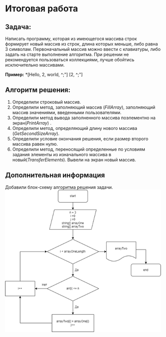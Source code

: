 # Итоговая работа

## Задача:
Написать программу, которая из имеющегося массива строк формирует новый массив из строк, длина которых меньше, либо равна 3 символам. Первоначальный массив можно ввести с клавиатуры, либо задать на старте выполнение алгоритма. При решении не рекомендуется пользоваться коллекциями, лучше обойтись исключительно массивами.

**Пример:** *[Hello, 2, world, ^;"] [2, ^;"]

## Алгоритм решения:

1. Определили строковый массив.
2. Определили метод, заполняющий массив (*FillArray*), заполняющий массив значениями, введенными пользователями.
3. Определили метод вывода заполненного массива поэлементно на экран(*PrintArray*) .
4. Определили метод, определяющий длину нового массива (*GetSecondSizeArray*).
5. Определили условие окончания решения, если размер второго массива равен нулю.
6. Определили метод, переносящий определенные по условиям задания элементы из изначального массива в новый(*TransferElements*).
Вывели на экран новый массив.

## Дополнительная информация
Добавили блок-схему алгоритма решения задачи.
![блок-схема](.\diagram\Blocktask.drawio.png)